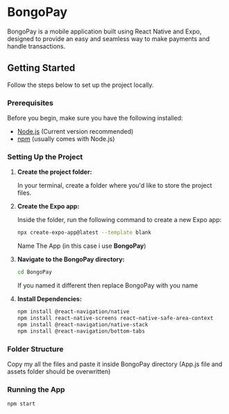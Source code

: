 # BongoPay

BongoPay is a mobile application built using React Native and Expo, designed to provide an easy and seamless way to make payments and handle transactions.

## Getting Started

Follow the steps below to set up the project locally.

### Prerequisites

Before you begin, make sure you have the following installed:

- [Node.js](https://nodejs.org/) (Current version recommended)
- [npm](https://www.npmjs.com/) (usually comes with Node.js)

### Setting Up the Project

1. **Create the project folder:**

   In your terminal, create a folder where you'd like to store the project files.

2. **Create the Expo app:**

   Inside the folder, run the following command to create a new Expo app:

   ```bash
   npx create-expo-app@latest --template blank
   ```
   Name The App (in this case i use **BongoPay**)

3. **Navigate to the BongoPay directory:**
   ```bash
   cd BongoPay
   ```
   If you named it different then replace BongoPay with you name

4. **Install Dependencies:**
   ```bash
   npm install @react-navigation/native
   npm install react-native-screens react-native-safe-area-context
   npm install @react-navigation/native-stack
   npm install @react-navigation/bottom-tabs

### Folder Structure

Copy my all the files and paste it inside BongoPay directory (App.js file and assets folder should be overwritten)

### Running the App
   ```bash
   npm start


